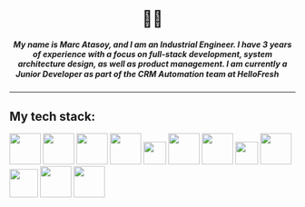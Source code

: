 
<h1 align="center">
<br>
 👋🏻

<h5 align="center">
My name is <b>Marc Atasoy</b>, and I am an Industrial Engineer. I have 3 years of experience with a focus on full-stack development, system architecture design, as well as product management. I am currently a Junior Developer as part of the CRM Automation team at HelloFresh <img width="15" src="https://wowmedianetwork.com/wp-content/uploads/2020/08/Hello-Fresh-2048x1854.png"></h5>

-----------

## My tech stack:

 [<img width="55" src="https://upload.wikimedia.org/wikipedia/commons/c/cf/Angular_full_color_logo.svg">](https://angular.io/)
 [<img width="55" src="https://upload.wikimedia.org/wikipedia/commons/9/99/Unofficial_JavaScript_logo_2.svg">](https://www.javascript.com/)
 [<img width="55" src="https://upload.wikimedia.org/wikipedia/commons/c/c3/Python-logo-notext.svg">](https://www.python.org/)
 <img width="55" src="https://upload.wikimedia.org/wikipedia/commons/6/61/HTML5_logo_and_wordmark.svg">
  <img width="40" src="https://upload.wikimedia.org/wikipedia/commons/d/d5/CSS3_logo_and_wordmark.svg">
 [<img width="55" src="https://upload.wikimedia.org/wikipedia/commons/b/b2/Bootstrap_logo.svg">](https://getbootstrap.com/)
 [<img width="55" src="https://upload.wikimedia.org/wikipedia/commons/d/d9/Node.js_logo.svg">](https://nodejs.org/en/)
 [<img width="40" src="https://upload.wikimedia.org/wikipedia/commons/e/e9/Jenkins_logo.svg">](https://www.jenkins.io/)
 [<img width="55" src="https://upload.wikimedia.org/wikipedia/commons/9/95/Vue.js_Logo_2.svg">](https://vuejs.org/)
 [<img width="50" src="https://cdn.icon-icons.com/icons2/2699/PNG/512/atlassian_jira_logo_icon_170511.png">](https://www.atlassian.com/software/jira)
 [<img width="55" src="https://believemy.com/uploads/ee57727072f707a5ded8f633df86def8_83ad366df58d43e1147bb711e8c8768c.png">](https://nextjs.org/)
 [<img width="55" src="https://upload.wikimedia.org/wikipedia/commons/d/d5/Tailwind_CSS_Logo.svg">](https://tailwindcss.com/)
